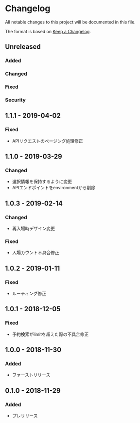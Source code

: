 # Changelog
All notable changes to this project will be documented in this file.

The format is based on [Keep a Changelog](http://keepachangelog.com/).

## Unreleased
### Added

### Changed

### Fixed

### Security

## 1.1.1 - 2019-04-02
### Fixed
- APIリクエストのページング処理修正

## 1.1.0 - 2019-03-29
### Changed
- 選択情報を保持するように変更
- APIエンドポイントをenvironmentから削除

## 1.0.3 - 2019-02-14
### Changed
- 再入場時デザイン変更
### Fixed
- 入場カウント不具合修正

## 1.0.2 - 2019-01-11
### Fixed
- ルーティング修正

## 1.0.1 - 2018-12-05
### Fixed
- 予約検索がlimitを超えた際の不具合修正

## 1.0.0 - 2018-11-30
### Added
- ファーストリリース

## 0.1.0 - 2018-11-29
### Added
- プレリリース